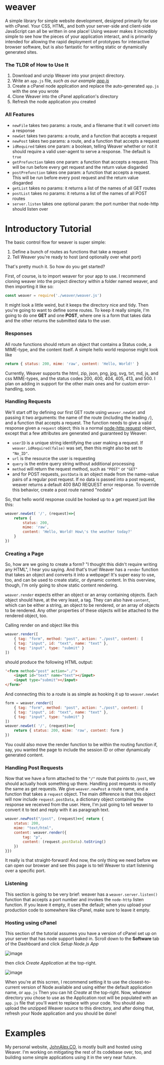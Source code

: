 # weaver
A simple library for simple website development, designed primarily for use with cPanel.
Your CSS, HTML, and both your server-side and client-side JavaScript can all be written in one place!
Using weaver makes it incredibly simple to see how the pieces of your application interact,
and is primarily intended for allowing the rapid deployment of prototypes for interactive browser software,
but is also fantastic for writing static or dynamically generated sites.

### The TLDR of How to Use It
1. Download and unzip Weaver into your project directory.
2. Write an `app.js` file, *such as our example [app.js](./app.js)*
4. Create a cPanel node application and replace the auto-generated `app.js` with the one you wrote
5. Clone Weaver into the cPanel application's directory 
6. Refresh the node application you created


### All Features

- `newFile` takes two params: a route, and a filename that it will convert into a response
- `newGet` takes two params: a route, and a function that accepts a request
- `newPost` takes two params: a route, and a function that accepts a request
- `idRequired` takes one param: a boolean, telling Weaver whether or not it should require a valid user-agent to serve a response. The default is `true`
- `getPrefunction` takes one param: a function that accepts a request. This will be run before every get request and the return value disgarded
- `postPrefunction` takes one param: a function that accepts a request. This will be run before every post request and the return value disgarded
- `getList` takes no params: it returns a list of the names of all GET routes
- `postList` takes no params: it returns a list of the names of all POST routes
- `server.listen` takes one optional param: the port number that node-http should listen over

# Introductory Tutorial

The basic control flow for weaver is super simple:

1. Define a bunch of routes as functions that take a request
2. Tell Weaver you're ready to host (and optionally over what port)

That's pretty much it. So how do you get started?

First, of course, is to import weaver for your app to use. 
I recommend cloning weaver into the project directory within a folder named weaver, and then importing it like so:
```javascript
const weaver = require('./weaver/weaver.js')
```
It might look a little weird, but it keeps the directory nice and tidy.
Then you're going to want to define some routes. 
To keep it really simple, I'm going to do one **GET** and one **POST**,
where one is a form that takes data and the other returns the submitted data to the user.

### Responses
All route functions should return an object that contains a Status code, a MIME-type, and the content itself.
A simple hello world response might look like
```javascript
return { status: 200, mime: 'raw', content: 'Hello, World!' }
```
Currently, Weaver supports the html, zip, json, png, jpg, svg, txt, md, js, and css MIME-types,
and the status codes 200, 400, 404, 405, 413, and 500. I plan on adding in support for the other main ones and for custom error-handling, soon.

### Handling Requests
We'll start off by defining our first GET route using `weaver.newGet`
and passing it two arguments: the name of the route (including the leading `/`), and a function that accepts a request.
The function needs to give a valid response given a `request` object;
this is a normal [node-http request](https://nodejs.org/api/http.html) object,
except that a few attributes are generated and guaranteed by Weaver:
- `userID` is a unique string identifying the user making a request. If `weaver.idRequired(false)` was set, then this might also be set to `"No_ID"`.
- `url` is the resource the user is requesting
- `query` is the entire query string without additional processing
- `method` will return the request method, such as `"POST"` or `"GET"`
- and for POST requests, `postData` is an object made from the name-value pairs of a regular post request. If no data is passed into a post request, weaver returns a default 400 BAD REQUEST error response. To override this behavior, create a post route named "nodata"

So, that hello world response could be hooked up to a get request just like this:
```javascript
weaver.newGet( '/', (request)=>{
    return {
        status: 200,
        mime: 'raw',
        content: 'Hello, World! How\'s the weather today?'
    }
})
```

### Creating a Page
So, how are we going to create a form? "I thought this didn't require writing any HTML", I hear you saying. And that's true! 
Weaver has a `render` function that takes an object and converts it into a webpage! It's super easy to use, too, and can be used
to create static, or dynamic content. In this overview, though, I'm only going to show static content rendering. 

`weaver.render` expects either an object or an array containing objects. 
Each object should have, at the very least, a tag.
They can also have `content`, which can be either a string, an object to be rendered, or an array of objects to be rendered.
Any other properties of these objects will be attached to the rendered object, too.

Calling render on and object like this
```javascript
weaver.render([
    { tag: "form", method: "post", action: "./post", content: [
    { tag: "input", id: "text", name: "text" },
    { tag: "input", type: "submit" }
])
```
should produce the following HTML output:
```html
'<form method="post" action="./">
    <input id="text" name="text"></input>
    <input type="submit"></input>
</form>'
```
And connecting this to a route is as simple as hooking it up to `weaver.newGet`
```javascript
form = weaver.render([
    { tag: "form", method: "post", action: "./post", content: [
    { tag: "input", id: "text", name: "text" },
    { tag: "input", type: "submit" }
])
weaver.newGet( '/', (request)=>{
    return { status: 200, mime: 'raw', content: form }
})
```
You could also move the render function to be within the routing function if, say, you wanted the page to include the session ID or other dynamically generated content.

### Handling Post Requests
Now that we have a form attached to the `"/"` route that points to `/post`, we should actually hook something up there.
Handling post requests is mostly the same as get requests. We give `weaver.newPost` a route name, and a function that takes a `request` object.
The main difference is that this object will now include `request.postData`, a dictionary object containing the response we received from the user.
Here, I'm just going to tell weaver to convert it to text and reply with it as paragraph text.
```javascript
weaver.newPost("/post", (request)=>{ return {
    status: 200,
    mime: "text/html",
    content: weaver.render({
        tag: "p",
        content: (request.postData).toString()
    })
}})
```
It really is that straight-forward! And now, the only thing we need before we can open our browser and see this page is to 
tell Weaver to start listening over a specific port.

### Listening

This section is going to be very brief: weaver has a `weaver.server.listen()` function that 
accepts a port number and invokes the `node-http` listen function. If you leave it empty, it uses the default;
when you upload your production code to somewhere like cPanel, make sure to leave it empty.

### Hosting using cPanel

This section of the tutorial assumes you have a version of cPanel set up on your server that has node support baked in.
Scroll down to the **Software** tab of the Dashboard and click *Setup Node.js App* 

![image](https://user-images.githubusercontent.com/81481181/188233234-d76d0657-1871-40b3-a2ba-fc7abd83589c.png)

then click *Create Application* at the top-right.

![image](https://user-images.githubusercontent.com/81481181/188233545-4be35a7d-78c8-4901-ad76-0a7a7a555dd7.png)

When you're at this scrren, I recommend setting it to use the closest-to-current version of Node available 
and using either the default application name, or `app.js`
Then you can hit *Create* at the top-right. Now, whatever directory you chose to use as the Application root
will be populated with an `app.js` file that you'll want to replace with your code.
You should also upload the unzipped Weaver source to this directory,
and after doing that, refresh your Node application and you should be done!

# Examples

My personal website, [JohnAlex.CO](https://johnalex.co), is mostly built and hosted using Weaver.
I'm working on mitigating the rest of its codebase over, too, and building some simple applications using it in the very near future.
